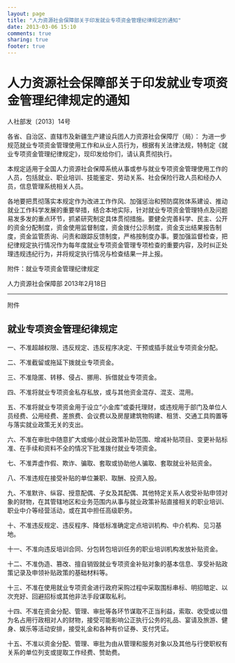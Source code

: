 ```yaml
---
layout: page
title: "人力资源社会保障部关于印发就业专项资金管理纪律规定的通知"
date: 2013-03-06 15:10
comments: true
sharing: true
footer: true
---
```



# 人力资源社会保障部关于印发就业专项资金管理纪律规定的通知

人社部发〔2013〕14号
 
各省、自治区、直辖市及新疆生产建设兵团人力资源社会保障厅（局）：
为进一步规范就业专项资金管理使用工作和从业人员行为，根据有关法律法规，特制定《就业专项资金管理纪律规定》，现印发给你们，请认真贯彻执行。

本规定适用于全国人力资源社会保障系统从事或参与就业专项资金管理使用工作的人员，包括就业、职业培训、技能鉴定、劳动关系、社会保险行政人员和经办人员，信息管理系统相关人员。

各地要把贯彻落实本规定作为改进工作作风、加强惩治和预防腐败体系建设、推动就业工作科学发展的重要举措，结合本地实际，针对就业专项资金管理特点及问题易发多发的重点环节，抓紧研究制定具体贯彻措施。要健全完善科学、民主、公开的资金分配制度，资金使用监督制度，资金拨付公示制度，资金支出结果报告制度，资金监管质询、问责和跟踪反馈制度，严格按制度办事。要加强监督检查，把纪律规定执行情况作为每年度就业专项资金管理专项检查的重要内容，及时纠正处理违规违纪行为，并将规定执行情况与检查结果一并上报。

附件：就业专项资金管理纪律规定
 
 
人力资源社会保障部
2013年2月18日
 
----

附件
 
## 就业专项资金管理纪律规定
 
一、不准超越权限、违反规定、违反程序决定、干预或插手就业专项资金分配。

二、不准截留或拖延下拨就业专项资金。

三、不准隐匿、转移、侵占、挪用、拆借就业专项资金。

四、不准将就业专项资金私存私放，或与其他资金混存、混支、混用。

五、不准将就业专项资金用于设立“小金库”或委托理财，或违规用于部门及单位人员经费、公用经费、差旅费、会议费以及房屋建筑物购建、租赁、交通工具购置等与落实就业政策无关的支出。

六、不准在审批中随意扩大或缩小就业政策补助范围、增减补贴项目、变更补贴标准、在手续和资料不全的情况下批准拨付就业专项资金。

七、不准弄虚作假、欺诈、骗取、套取或协助他人骗取、套取就业补贴资金。

八、不准违规在接受补贴的单位兼职、取酬、投资入股。

九、不准默许、纵容、授意配偶、子女及其配偶、其他特定关系人收受补贴申领对象的财物，在其管辖地区和业务范围内从事与就业政策补贴直接相关的职业培训、职业中介等经营活动，或在其中担任高级职务。

十、不准违反规定、违反程序、降低标准确定定点培训机构、中介机构、见习基地。

十一、不准向违反培训合同、分包转包培训任务的职业培训机构发放补贴资金。

十二、不准伪造、篡改、擅自销毁就业专项资金补贴对象的基本信息、享受补贴政策记录及申领补贴政策的基础材料等。

十三、不准在使用就业专项资金进行政府采购过程中采取围标串标、明招暗定、以次充好、回避招标或其他非法手段谋取私利。

十四、不准在资金分配、管理、审批等各环节谋取不正当利益，索取、收受或以借为名占用行政相对人的财物，接受可能影响公正执行公务的礼品、宴请及旅游、健身、娱乐等活动安排，接受礼金和各种有价证券、支付凭证。

十五、不准以资金分配、管理、审批为由从管理和服务对象以及其他与行使职权有关系的单位列支或提取工作经费、赞助费。


